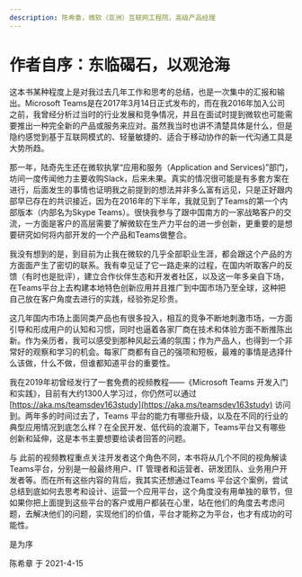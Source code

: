 ```yaml
---
description: 陈希章，微软（亚洲）互联网工程院，高级产品经理
---
```


# 作者自序：东临碣石，以观沧海

这本书某种程度上是对我过去几年工作和思考的总结，也是一次集中的汇报和输出。Microsoft Teams是在2017年3月14日正式发布的，而在我2016年加入公司之前，我曾经分析过当时的行业发展和竞争情况，并且在面试时提到微软也可能需要推出一种完全新的产品或服务来应对。虽然我当时也讲不清楚具体是什么，但是隐约感觉到基于互联网模式的、轻量敏捷的、适合于移动协作的新一代沟通工具是大势所趋。

那一年，陆奇先生还在微软执掌“应用和服务（Application and Services\)”部门，坊间一度传闻他力主要收购Slack，后来未果。真实的情况很可能是有多套方案在进行，后面发生的事情也证明我之前提到的想法并非多么富有远见，只是正好跟内部早已存在的共识接近，因为在2016年的下半年，我就见到了Teams的第一个内部版本（内部名为Skype Teams）。很快我参与了跟中国南方的一家战略客户的交流，一方面是客户的高层需要了解微软在生产力平台的进一步创新，更重要的是想要研究如何将内部开发的一个产品和Teams做整合。

我没有想到的是，到目前为止我在微软的几乎全部职业生涯，都会跟这个产品的方方面面产生了密切的联系。我有幸见证了它一路走来的过程，在国内听取客户的反馈（有时也是批评），建立合作伙伴生态和开发者社区，以及这一年多亲自下场，在Teams平台上去构建本地特色创新应用并且推广到中国市场乃至全球，这种把自己放在客户角度去进行的实践，经验弥足珍贵。

这几年国内市场上面同类产品也有很多投入，相互的竞争不断地刺激市场，一方面引导和形成用户的认知和习惯，同时也逼着各家厂商在技术和体验方面不断推陈出新。作为亲历者，我可以感受到那种风起云涌的氛围；作为产品人，也得到一个非常好的观察和学习的机会。每家厂商都有自己的强项和短板，最难的事情是选择什么该做，什么不做，但谁都知道平台的重要性。

我在2019年初曾经发行了一套免费的视频教程——《Microsoft Teams 开发入门和实践》，目前有大约1300人学习过，你仍然可以通过 [https://aka.ms/teamsdev163study](https://aka.ms/teamsdev163study) 访问到。两年多的时间过去了，Teams 平台的能力有哪些升级，以及在不同的行业的典型应用情况到底怎么样？在全民开发、低代码的浪潮下，Teams平台又有哪些创新和延伸，这是本书主要想要给读者回答的问题。

与 此前的视频教程重点关注开发者这个角色不同，本书将从几个不同的视角解读Teams平台，分别是一般最终用户、IT 管理者和运营者、研发团队、业务用户开发者等。而在所有这些内容的背后，我其实还想通过Teams 平台这个案例，尝试总结到底如何去思考和设计、运营一个应用平台，这个角度没有用单独的章节，但如果你把上面提到这些平台的客户或用户都装在心里，站在他们的角度去考虑问题，去解决他们的问题，实现他们的价值，平台才能称之为平台，也才有成功的可能性。

是为序

陈希章 于 2021-4-15

